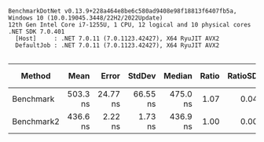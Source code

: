 ```

BenchmarkDotNet v0.13.9+228a464e8be6c580ad9408e98f18813f6407fb5a, Windows 10 (10.0.19045.3448/22H2/2022Update)
12th Gen Intel Core i7-1255U, 1 CPU, 12 logical and 10 physical cores
.NET SDK 7.0.401
  [Host]     : .NET 7.0.11 (7.0.1123.42427), X64 RyuJIT AVX2
  DefaultJob : .NET 7.0.11 (7.0.1123.42427), X64 RyuJIT AVX2


```
| Method     | Mean     | Error    | StdDev   | Median   | Ratio | RatioSD | Allocated | Alloc Ratio |
|----------- |---------:|---------:|---------:|---------:|------:|--------:|----------:|------------:|
| Benchmark  | 503.3 ns | 24.77 ns | 66.55 ns | 475.0 ns |  1.07 |    0.04 |         - |          NA |
| Benchmark2 | 436.6 ns |  2.22 ns |  1.73 ns | 436.9 ns |  1.00 |    0.00 |         - |          NA |
